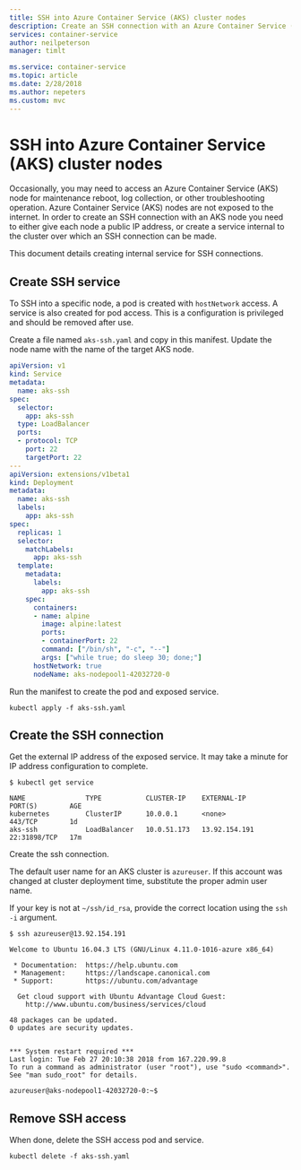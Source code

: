 ```yaml
---
title: SSH into Azure Container Service (AKS) cluster nodes
description: Create an SSH connection with an Azure Container Service (AKS) cluster nodes
services: container-service
author: neilpeterson
manager: timlt

ms.service: container-service
ms.topic: article
ms.date: 2/28/2018
ms.author: nepeters
ms.custom: mvc
---
```


# SSH into Azure Container Service (AKS) cluster nodes

Occasionally, you may need to access an Azure Container Service (AKS) node for maintenance reboot, log collection, or other troubleshooting operation. Azure Container Service (AKS) nodes are not exposed to the internet. In order to create an SSH connection with an AKS node you need to either give each node a public IP address, or create a service internal to the cluster over which an SSH connection can be made.

This document details creating internal service for SSH connections.

## Create SSH service

 To SSH into a specific node, a pod is created with `hostNetwork` access. A service is also created for pod access. This is a  configuration is privileged and should be removed after use.

Create a file named `aks-ssh.yaml` and copy in this manifest. Update the node name with the name of the target AKS node.

```yaml
apiVersion: v1
kind: Service
metadata:
  name: aks-ssh
spec:
  selector:
    app: aks-ssh
  type: LoadBalancer
  ports:
  - protocol: TCP
    port: 22
    targetPort: 22
---
apiVersion: extensions/v1beta1
kind: Deployment
metadata:
  name: aks-ssh
  labels:
    app: aks-ssh
spec:
  replicas: 1
  selector:
    matchLabels:
      app: aks-ssh
  template:
    metadata:
      labels:
        app: aks-ssh
    spec:
      containers:
      - name: alpine
        image: alpine:latest
        ports:
        - containerPort: 22
        command: ["/bin/sh", "-c", "--"]
        args: ["while true; do sleep 30; done;"]
      hostNetwork: true
      nodeName: aks-nodepool1-42032720-0
```

Run the manifest to create the pod and exposed service.

```azurecli-interactive
kubectl apply -f aks-ssh.yaml
```

## Create the SSH connection

Get the external IP address of the exposed service. It may take a minute for IP address configuration to complete. 

```azurecli-interactive
$ kubectl get service

NAME               TYPE           CLUSTER-IP    EXTERNAL-IP     PORT(S)        AGE
kubernetes         ClusterIP      10.0.0.1      <none>          443/TCP        1d
aks-ssh            LoadBalancer   10.0.51.173   13.92.154.191   22:31898/TCP   17m
```

Create the ssh connection. 

The default user name for an AKS cluster is `azureuser`. If this account was changed at cluster deployment time, substitute the proper admin user name. 

If your key is not at `~/ssh/id_rsa`, provide the correct location using the `ssh -i` argument.

```azurecli-interactive
$ ssh azureuser@13.92.154.191

Welcome to Ubuntu 16.04.3 LTS (GNU/Linux 4.11.0-1016-azure x86_64)

 * Documentation:  https://help.ubuntu.com
 * Management:     https://landscape.canonical.com
 * Support:        https://ubuntu.com/advantage

  Get cloud support with Ubuntu Advantage Cloud Guest:
    http://www.ubuntu.com/business/services/cloud

48 packages can be updated.
0 updates are security updates.


*** System restart required ***
Last login: Tue Feb 27 20:10:38 2018 from 167.220.99.8
To run a command as administrator (user "root"), use "sudo <command>".
See "man sudo_root" for details.

azureuser@aks-nodepool1-42032720-0:~$
```

## Remove SSH access

When done, delete the SSH access pod and service.

```azurecli-interactive
kubectl delete -f aks-ssh.yaml
```